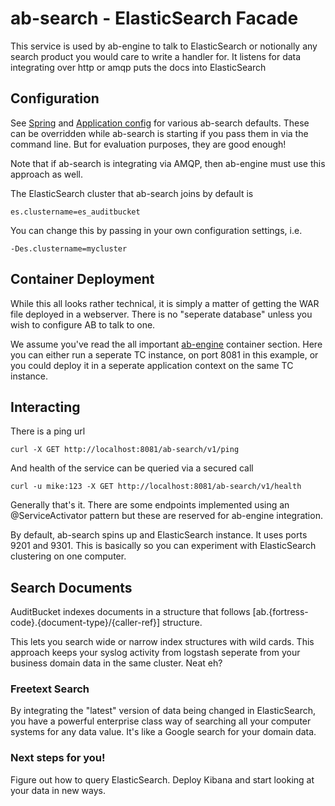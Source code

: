 ab-search - ElasticSearch Facade
===============
This service is used by ab-engine to talk to ElasticSearch or notionally any search product you would care to write a handler for. It listens for data integrating over http or amqp puts the docs into ElasticSearch

## Configuration
See [Spring](src/main/webapp/WEB-INF/spring) and [Application config](src/main/resources/config.properties) for various ab-search defaults. These can be overridden while ab-search is starting if you pass them in via the command line. But for evaluation purposes, they are good enough!

Note that if ab-search is integrating via AMQP, then ab-engine must use this approach as well. 

The ElasticSearch cluster that ab-search joins by default is 

```
es.clustername=es_auditbucket
```

You can change this by passing in your own configuration settings, i.e.

```
-Des.clustername=mycluster
```


## Container Deployment
While this all looks rather technical, it is simply a matter of getting the WAR file deployed in a webserver. There is no "seperate database" unless you wish to configure AB to talk to one.

We assume you've read the all important [ab-engine](../ab-engine) container section. Here you can either run a seperate TC instance, on port 8081 in this example, or you could deploy it in a seperate application context on the same TC instance.

## Interacting
There is a ping url

```
curl -X GET http://localhost:8081/ab-search/v1/ping
```

And health of the service can be queried via a secured call

```
curl -u mike:123 -X GET http://localhost:8081/ab-search/v1/health
```

Generally that's it. There are some endpoints implemented using an @ServiceActivator pattern but these are reserved for ab-engine integration.

By default, ab-search spins up and ElasticSearch instance. It uses ports 9201 and 9301. This is basically so you can experiment with ElasticSearch clustering on one computer.

## Search Documents
AuditBucket indexes documents in a structure that follows [ab.{fortress-code}.{document-type}/{caller-ref}] structure.

This lets you search wide or narrow index structures with wild cards. This approach keeps your syslog activity from logstash seperate from your business domain data in the same cluster. Neat eh?

### Freetext Search
By integrating the "latest" version of data being changed in ElasticSearch, you have a powerful enterprise class way of searching all your computer systems for any data value. It's like a Google search for your domain data.

### Next steps for you!
Figure out how to query ElasticSearch. Deploy Kibana and start looking at your data in new ways.

